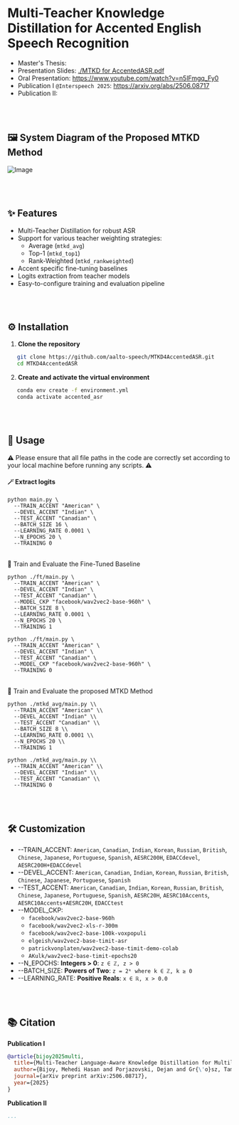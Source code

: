 # Multi-Teacher Knowledge Distillation for Accented English Speech Recognition

- Master's Thesis: 
- Presentation Slides: [./MTKD for AccentedASR.pdf](https://github.com/aalto-speech/MTKD4AccentedASR/blob/main/%5BMaster's%20Thesis%20Presentation%20Slides%5D%20MTKD%20for%20AccentedASR.pdf)
- Oral Presentation: https://www.youtube.com/watch?v=n5lFmgq_Fy0
- Publication I `@Interspeech 2025`: https://arxiv.org/abs/2506.08717
- Publication II:

<br><br>
## 🖼️ System Diagram of the Proposed MTKD Method
![Image](https://github.com/user-attachments/assets/ded9ca62-9e49-4f28-b08c-83bc46cebb5f)

<br><br>
## ✨ Features
- Multi-Teacher Distillation for robust ASR
- Support for various teacher weighting strategies:
  - Average (`mtkd_avg`)
  - Top-1 (`mtkd_top1`)
  - Rank-Weighted (`mtkd_rankweighted`)
- Accent specific fine-tuning baselines
- Logits extraction from teacher models
- Easy-to-configure training and evaluation pipeline

<br><br>
## ⚙️ Installation

1. **Clone the repository**
```bash
   git clone https://github.com/aalto-speech/MTKD4AccentedASR.git
   cd MTKD4AccentedASR
```

2. **Create and activate the virtual environment**
```bash
   conda env create -f environment.yml
   conda activate accented_asr
```

<br><br>
## 🚀 Usage
⚠️ Please ensure that all file paths in the code are correctly set according to your local machine before running any scripts. ⚠️

#### 🪄 Extract logits
```
python main.py \
  --TRAIN_ACCENT "American" \
  --DEVEL_ACCENT "Indian" \
  --TEST_ACCENT "Canadian" \
  --BATCH_SIZE 16 \
  --LEARNING_RATE 0.0001 \
  --N_EPOCHS 20 \
  --TRAINING 0
```

<br>
🧪 Train and Evaluate the Fine-Tuned Baseline

```
python ./ft/main.py \
  --TRAIN_ACCENT "American" \
  --DEVEL_ACCENT "Indian" \
  --TEST_ACCENT "Canadian" \
  --MODEL_CKP "facebook/wav2vec2-base-960h" \
  --BATCH_SIZE 8 \
  --LEARNING_RATE 0.0001 \
  --N_EPOCHS 20 \
  --TRAINING 1
```

```
python ./ft/main.py \
  --TRAIN_ACCENT "American" \
  --DEVEL_ACCENT "Indian" \
  --TEST_ACCENT "Canadian" \
  --MODEL_CKP "facebook/wav2vec2-base-960h" \
  --TRAINING 0
```


<br>
🧪 Train and Evaluate the proposed MTKD Method

```
python ./mtkd_avg/main.py \\
  --TRAIN_ACCENT "American" \\
  --DEVEL_ACCENT "Indian" \\
  --TEST_ACCENT "Canadian" \\
  --BATCH_SIZE 8 \\
  --LEARNING_RATE 0.0001 \\
  --N_EPOCHS 20 \\
  --TRAINING 1
```

```
python ./mtkd_avg/main.py \\
  --TRAIN_ACCENT "American" \\
  --DEVEL_ACCENT "Indian" \\
  --TEST_ACCENT "Canadian" \\
  --TRAINING 0
```

<br> <br>
## 🛠️ Customization
- --TRAIN_ACCENT: `American`, `Canadian`, `Indian`, `Korean`, `Russian`, `British`, `Chinese`, `Japanese`, `Portuguese`, `Spanish`, `AESRC200H`, `EDACCdevel`, `AESRC200H+EDACCdevel`
- --DEVEL_ACCENT: `American`, `Canadian`, `Indian`, `Korean`, `Russian`, `British`, `Chinese`, `Japanese`, `Portuguese`, `Spanish`
- --TEST_ACCENT: `American`, `Canadian`, `Indian`, `Korean`, `Russian`, `British`, `Chinese`, `Japanese`, `Portuguese`, `Spanish`, `AESRC20H`, `AESRC10Accents`, `AESRC10Accents+AESRC20H`, `EDACCtest`
- --MODEL_CKP:
  - `facebook/wav2vec2-base-960h`
  - `facebook/wav2vec2-xls-r-300m`
  - `facebook/wav2vec2-base-100k-voxpopuli`
  - `elgeish/wav2vec2-base-timit-asr`
  - `patrickvonplaten/wav2vec2-base-timit-demo-colab`
  - `AKulk/wav2vec2-base-timit-epochs20`
- --N_EPOCHS: **Integers > 0**: `z ∈ ℤ, z > 0`
- --BATCH_SIZE: **Powers of Two**: `z = 2ᵏ where k ∈ ℤ, k ≥ 0`
- --LEARNING_RATE: **Positive Reals**: `x ∈ ℝ, x > 0.0`

<br> <br>
## 📚 Citation
**Publication I**
```bibtex
@article{bijoy2025multi,
  title={Multi-Teacher Language-Aware Knowledge Distillation for Multilingual Speech Emotion Recognition},
  author={Bijoy, Mehedi Hasan and Porjazovski, Dejan and Gr{\'o}sz, Tam{\'a}s and Kurimo, Mikko},
  journal={arXiv preprint arXiv:2506.08717},
  year={2025}
}
```

**Publication II**
```bibtex
...
```





